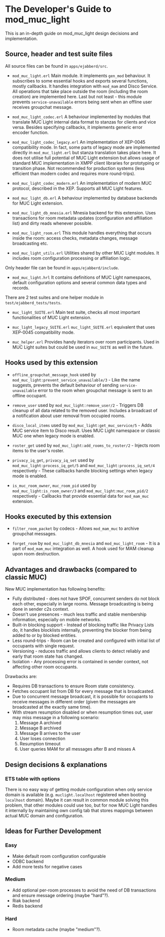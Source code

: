 The Developer's Guide to mod_muc_light
================================

This is an in-depth guide on mod_muc_light design decisions and implementation.

Source, header and test suite files
-------------------------------

All source files can be found in `apps/ejabberd/src`.

* `mod_muc_light.erl`
  Main module. It implements `gen_mod` behaviour. It subscribes to some essential hooks and exports several functions, mostly callbacks. It handles integration with `mod_mam` and Disco Service. All operations that take place outside the room (including the room creation) are implemented here. Last but not least - this module prevents `service-unavailable` errors being sent when an offline user receives groupchat message.

* `mod_muc_light_codec.erl`
  A behaviour implemented by modules that translate MUC Light internal data format to stanzas for clients and vice versa. Besides specifying callbacks, it implements generic error encoder function.

* `mod_muc_light_codec_legacy.erl`
  An implementation of XEP-0045 compatibility mode. In fact, some parts of legacy mode are implemented directly in `mod_muc_light.erl` but stanza translation takes place here. It does not utilise full potential of MUC Light extension but allows usage of standard MUC implementation in XMPP client libraries for prototyping or transition phase. Not recommended for production systems (less efficient than modern codec and requires more round-trips).

* `mod_muc_light_codec_modern.erl`
  An implementation of modern MUC protocol, described in the XEP. Supports all MUC Light features.

* `mod_muc_light_db.erl`
  A behaviour implemented by database backends for MUC Light extension.

* `mod_muc_light_db_mnesia.erl`
  Mnesia backend for this extension. Uses transactions for room metadata updates (configuration and affiliation list) and dirty reads whenever possible.

* `mod_muc_light_room.erl`
  This module handles everything that occurs inside the room: access checks, metadata changes, message broadcasting etc.

* `mod_muc_light_utils.erl`
  Utilities shared by other MUC Light modules. It includes room configuration processing or affiliation logic.

Only header file can be found in `apps/ejabberd/include`.

* `mod_muc_light.hrl`
  It contains definitions of MUC Light namespaces, default configuration options and several common data types and records.

There are 2 test suites and one helper module in `test/ejabberd_tests/tests`.

* `muc_light_SUITE.erl`
  Main test suite, checks all most important functionalities of MUC Light extension.

* `muc_light_legacy_SUITE.erl`
  `muc_light_SUITE.erl` equivalent that uses XEP-0045 compatibility mode.

* `muc_helper.erl`
  Provides handy iterators over room participants. Used in MUC Light suites but could be used in `muc_SUITE` as well in the future.

Hooks used by this extension
-----------------------

* `offline_groupchat_message_hook` used by `mod_muc_light:prevent_service_unavailable/3` - Like the name suggests, prevents the default behaviour of sending `service-unavailable` error to the room when groupchat message is sent to an offline occupant.

* `remove_user` used by `mod_muc_light:remove_user/2` - Triggers DB cleanup of all data related to the removed user. Includes a broadcast of a notification about user removal from occupied rooms.

* `disco_local_items` used by `mod_muc_light:get_muc_service/5` - Adds MUC service item to Disco result. Uses MUC Light namespace or classic MUC one when legacy mode is enabled.

* `roster_get` used by `mod_muc_light:add_rooms_to_roster/2` - Injects room items to the user's roster.

* `privacy_iq_get`, `privacy_iq_set` used by `mod_muc_light:process_iq_get/5` and `mod_muc_light:process_iq_set/4` respectively - These callbacks handle blocking settings when legacy mode is enabled.

* `is_muc_room_owner`, `muc_room_pid` used by `mod_muc_light:is_room_owner/3` and `mod_muc_light:muc_room_pid/2` respectively - Callbacks that provide essential data for `mod_mam_muc` extension.

Hooks executed by this extension
-----------------------

* `filter_room_packet` by codecs - Allows `mod_mam_muc` to archive groupchat messages.

* `forget_room` by `mod_muc_light_db_mnesia` and `mod_muc_light_room` - It is a part of `mod_mam_muc` integration as well. A hook used for MAM cleanup upon room destruction.

Advantages and drawbacks (compared to classic MUC)
-----------------------

New MUC implementation has following benefits:

* Fully distributed - does not have SPOF, concurrent senders do not block each other, especially in large rooms. Message broadcasting is being done in sender c2s context.
* Doesn't use presences - much less traffic and stable membership information, especially on mobile networks.
* Built-in blocking support - Instead of blocking traffic like Privacy Lists do, it handles blocklists internally, preventing the blocker from being added to or by blocked entities.
* Less round-trips - Room can be created and configured with initial list of occupants with single request.
* Versioning - reduces traffic and allows clients to detect reliably and early that room state has changed.
* Isolation - Any processing error is contained in sender context, not affecting other room occupants.

Drawbacks are:

* Requires DB transactions to ensure Room state consistency.
* Fetches occupant list from DB for every message that is broadcasted.
* Due to concurrent message broadcast, it is possible for occupants to receive messages in different order (given the messages are broadcasted at the exactly same time).
* With stream resumption disabled or when resumption times out, user may miss message in a following scenario:
  1. Message A archived
  2. Message B archived
  3. Message B arrives to the user
  4. User loses connection
  5. Resumption timeout
  6. User queries MAM for all messages after B and misses A

Design decisions & explanations
-----------------------

### ETS table with options

There is no easy way of getting module configuration when only service domain is available (e.g. `muclight.localhost` registered when booting `localhost` domain). Maybe it can result in common module solving this problem, that other modules could use too, but for now MUC Light handles it internally by maintaining own config tab that stores mappings between actual MUC domain and configuration.

Ideas for Further Development
-----------------------------

### Easy

  * Make default room configuration configurable
  * ODBC backend
  * Add more tests for negative cases

### Medium

  * Add optional per-room processes to avoid the need of DB transactions and ensure message ordering (maybe "hard"?).
  * Riak backend
  * Redis backend

### Hard

  * Room metadata cache (maybe "medium"?).

